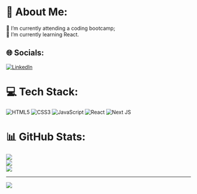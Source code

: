 # 💫 About Me:
🔭 I’m currently attending a coding bootcamp;<br>🌱 I’m currently learning React.<br>


## 🌐 Socials:
[![LinkedIn](https://img.shields.io/badge/LinkedIn-%230077B5.svg?logo=linkedin&logoColor=white)](https://linkedin.com/in/christian-schillaci-61ba2b26a) 

# 💻 Tech Stack:
![HTML5](https://img.shields.io/badge/html5-%23E34F26.svg?style=for-the-badge&logo=html5&logoColor=white) ![CSS3](https://img.shields.io/badge/css3-%231572B6.svg?style=for-the-badge&logo=css3&logoColor=white) ![JavaScript](https://img.shields.io/badge/javascript-%23323330.svg?style=for-the-badge&logo=javascript&logoColor=%23F7DF1E) ![React](https://img.shields.io/badge/react-%2320232a.svg?style=for-the-badge&logo=react&logoColor=%2361DAFB) ![Next JS](https://img.shields.io/badge/Next-black?style=for-the-badge&logo=next.js&logoColor=white)
# 📊 GitHub Stats:
![](https://github-readme-stats.vercel.app/api?username=ChriSchillaci&theme=midnight-purple&hide_border=false&include_all_commits=false&count_private=false)<br/>
![](https://github-readme-streak-stats.herokuapp.com/?user=ChriSchillaci&theme=midnight-purple&hide_border=false)<br/>
![](https://github-readme-stats.vercel.app/api/top-langs/?username=ChriSchillaci&theme=midnight-purple&hide_border=false&include_all_commits=false&count_private=false&layout=compact)

---
[![](https://visitcount.itsvg.in/api?id=ChriSchillaci&icon=5&color=11)](https://visitcount.itsvg.in)

<!-- Proudly created with GPRM ( https://gprm.itsvg.in ) -->

<!---
ChriSchillaci/ChriSchillaci is a ✨ special ✨ repository because its `README.md` (this file) appears on your GitHub profile.
You can click the Preview link to take a look at your changes.
--->
